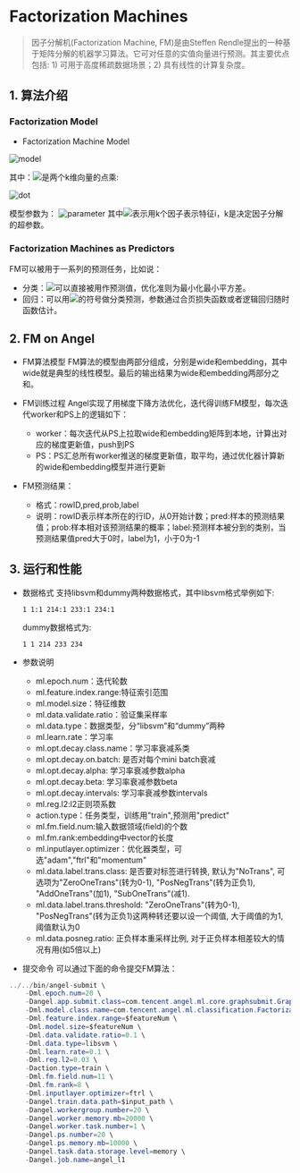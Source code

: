 # Factorization Machines      
> 因子分解机(Factorization Machine, FM)是由Steffen Rendle提出的一种基于矩阵分解的机器学习算法。它可对任意的实值向量进行预测。其主要优点包括: 1) 可用于高度稀疏数据场景；2) 具有线性的计算复杂度。

## 1. 算法介绍
### Factorization Model     
* Factorization Machine Model

![model](http://latex.codecogs.com/png.latex?\dpi{150}\hat{y}(x)=b+\sum_{i=1}^n{w_ix_i}+\sum_{i=1}^n\sum_{j=i+1}^n<v_i,v_j>x_ix_j)

其中：![](http://latex.codecogs.com/png.latex?\dpi{100}\inline%20<v_i,v_j>)是两个k维向量的点乘:

![dot](http://latex.codecogs.com/png.latex?\dpi{150}\inline%20<v_i,v_j>=\sum_{i=1}^kv_{i,f}\cdot%20v_{j,f})

模型参数为：
![parameter](http://latex.codecogs.com/png.latex?\dpi{100}\inlinew_0\in%20R,w\in%20R^n,V\in%20R^{n\times%20k})
其中![](http://latex.codecogs.com/png.latex?\dpi{100}\inline%20v_i)表示用k个因子表示特征i，k是决定因子分解的超参数。

### Factorization Machines as Predictors
FM可以被用于一系列的预测任务，比如说：
* 分类：![](http://latex.codecogs.com/png.latex?\dpi{100}\inline%20\hat{y})可以直接被用作预测值，优化准则为最小化最小平方差。
* 回归：可以用![](http://latex.codecogs.com/png.latex?\dpi{100}\inline%20\hat{y})的符号做分类预测，参数通过合页损失函数或者逻辑回归随时函数估计。

## 2. FM on Angel
* FM算法模型
FM算法的模型由两部分组成，分别是wide和embedding，其中wide就是典型的线性模型。最后的输出结果为wide和embedding两部分之和。

* FM训练过程
    Angel实现了用梯度下降方法优化，迭代得训练FM模型，每次迭代worker和PS上的逻辑如下：       
    * worker：每次迭代从PS上拉取wide和embedding矩阵到本地，计算出对应的梯度更新值，push到PS
    * PS：PS汇总所有worker推送的梯度更新值，取平均，通过优化器计算新的wide和embedding模型并进行更新
    
* FM预测结果：
    * 格式：rowID,pred,prob,label
    * 说明：rowID表示样本所在的行ID，从0开始计数；pred:样本的预测结果值；prob:样本相对该预测结果的概率；label:预测样本被分到的类别，当预测结果值pred大于0时，label为1，小于0为-1

## 3. 运行和性能
* 数据格式
    支持libsvm和dummy两种数据格式，其中libsvm格式举例如下:
    ```
    1 1:1 214:1 233:1 234:1
    ```
    
    dummy数据格式为:
    
    ```
    1 1 214 233 234
    ```

* 参数说明            
    * ml.epoch.num：迭代轮数
    * ml.feature.index.range:特征索引范围
    * ml.model.size：特征维数
    * ml.data.validate.ratio：验证集采样率
    * ml.data.type：数据类型，分“libsvm”和“dummy”两种
    * ml.learn.rate：学习率
    * ml.opt.decay.class.name：学习率衰减系类
    * ml.opt.decay.on.batch: 是否对每个mini batch衰减
    * ml.opt.decay.alpha: 学习率衰减参数alpha
    * ml.opt.decay.beta: 学习率衰减参数beta
    * ml.opt.decay.intervals: 学习率衰减参数intervals
    * ml.reg.l2:l2正则项系数
    * action.type：任务类型，训练用"train",预测用"predict"
    * ml.fm.field.num:输入数据领域(field)的个数
    * ml.fm.rank:embedding中vector的长度
    * ml.inputlayer.optimizer：优化器类型，可选"adam","ftrl"和"momentum"
    * ml.data.label.trans.class: 是否要对标签进行转换, 默认为"NoTrans", 可选项为"ZeroOneTrans"(转为0-1), "PosNegTrans"(转为正负1), "AddOneTrans"(加1), "SubOneTrans"(减1). 
    * ml.data.label.trans.threshold: "ZeroOneTrans"(转为0-1), "PosNegTrans"(转为正负1)这两种转还要以设一个阈值, 大于阈值的为1, 阈值默认为0
    * ml.data.posneg.ratio: 正负样本重采样比例, 对于正负样本相差较大的情况有用(如5倍以上)
  
* 提交命令
    可以通过下面的命令提交FM算法：
```java
../../bin/angel-submit \
    -Dml.epoch.num=20 \
    -Dangel.app.submit.class=com.tencent.angel.ml.core.graphsubmit.GraphRunner \
    -Dml.model.class.name=com.tencent.angel.ml.classification.FactorizationMachines \
    -Dml.feature.index.range=$featureNum \
    -Dml.model.size=$featureNum \
    -Dml.data.validate.ratio=0.1 \ 
    -Dml.data.type=libsvm \
    -Dml.learn.rate=0.1 \
    -Dml.reg.l2=0.03 \
    -Daction.type=train \
    -Dml.fm.field.num=11 \
    -Dml.fm.rank=8 \
    -Dml.inputlayer.optimizer=ftrl \
    -Dangel.train.data.path=$input_path \
    -Dangel.workergroup.number=20 \
    -Dangel.worker.memory.mb=20000 \
    -Dangel.worker.task.number=1 \
    -Dangel.ps.number=20 \
    -Dangel.ps.memory.mb=10000 \
    -Dangel.task.data.storage.level=memory \
    -Dangel.job.name=angel_l1
```
